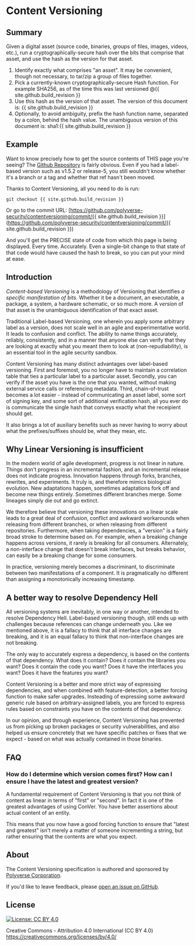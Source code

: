Content Versioning
==================

Summary
-------

Given a digital asset (source code, binaries, groups of files, images, videos, etc.), run a cryptographically-secure hash over the bits that comprise that asset, and use the hash as the version for that asset.
1. Identify exactly what comprises "an asset". It may be convenient, though not necessary, to tar/zip a group of files together.
2. Pick a currently-known cryptographically-secure Hash function. For example SHA256, as of the time this was last versioned @{{ site.github.build_revision }}
3. Use this hash as the version of that asset. The version of this document is: {{ site.github.build_revision }}
4. Optionally, to avoid ambiguity, prefix the hash function name, separated by a colon, behind the hash value. The unambiguous version of this document is: sha1:{{ site.github.build_revision }}

Example
-------

Want to know precisely how to get the source contents of THIS page you're seeing? The [Github Repository](https://github.com/polyverse-security/contentversioning) is fairly obvious. Even if you had a label-based version such as v1.5.2 or release-5, you still wouldn't know whether it's a branch or a tag and whether that ref hasn't been moved.

Thanks to Content Versioning, all you need to do is run:
```
git checkout {{ site.github.build_revision }}
```

Or go to the commit URL: [https://github.com/polyverse-security/contentversioning/commit/{{ site.github.build_revision }}](https://github.com/polyverse-security/contentversioning/commit/{{ site.github.build_revision }})

And you'll get the PRECISE state of code from which this page is being displayed. Every time. Accurately. Even a single-bit change to that state of that code would have caused the hash to break, so you can put your mind at ease.

Introduction
------------

*Content-based Versioning* is a methodology of Versioning that identifies *a specific manifestation of bits*. Whether it be a document, an executable, a package, a system, a hardware schematic, or so much more. A *version* of that asset is the unambiguous identification of that exact asset.

Traditional Label-based Versioning, one wherein you apply some arbitrary label as a version, does not scale well in an agile and experimentative world. It leads to confusion and conflict. The ability to name things accurately, reliably, consistently, and in a manner that anyone else can verify that they are looking at exactly what you meant them to look at (non-repudiability), is an essential tool in the agile security sandbox.

Content Versioning has many distinct advantages over label-based versioning. First and foremost, you no longer have to maintain a correlation table that ties a particular label to a particular asset. Secondly, you can verify if the asset you have is the one that you wanted, without making external service calls or referencing metadata. Third, chain-of-trust becomes a lot easier - instead of communicating an asset label, some sort of signing key, and some sort of additional verification hash, all you ever do is communicate the single hash that conveys exactly what the receipient should get.

It also brings a lot of auxiliary benefits such as never having to worry about what the prefixes/suffixes should be, what they mean, etc.

Why Linear Versioning is insufficient
---------------------------------------

In the modern world of agile development, progress is not linear in nature. Things don't progress in an incremental fashion, and an incremental release does not indicate progress. Innovation happens through forks, branches, rewrites, and experiments. It truly is, and therefore mimics biological evolution. New adaptations happen, sometimes adaptations fork off and become new things entirely. Sometimes different branches merge. Some lineages simply die out and go extinct.

We therefore believe that versioning these innovations on a linear scale leads to a great deal of confusion, conflict and awkward workarounds when releasing from different branches, or when releasing from different repositories. Furthermore, when taking dependencies, a "version" is a fairly broad stroke to determine based on. For example, when a breaking change happens across versions, it rarely is breaking for all consumers. Alternately, a non-interface change that doesn't break interfaces, but breaks behavior, can easily be a breaking change for some consumers.

In practice, versioning merely becomes a discriminant, to discriminate between two manifestations of a component. It is pragmatically no different than assigning a monotonically increasing timestamp.

A better way to resolve Dependency Hell
----------------------------------------

All versioning systems are inevitably, in one way or another, intended to resolve Dependency Hell. Label-based versioning though, still ends up with challenges because references can change underneath you. Like we mentioned above, it is a fallacy to think that all interface changes are breaking, and it is an equal fallacy to think that non-interface changes are not breaking.

The only way to accurately express a dependency, is based on the contents of that dependency. What does it contain? Does it contain the libraries you want? Does it contain the code you want? Does it have the interfaces you want? Does it have the features you want?

Content Versioning is a better and more strict way of expressing dependencies, and when combined with feature-detection, a better forcing function to make safer upgrades. Insteading of expressing some awkward generic rule based on arbitrary-assigned labels, you are forced to express rules based on constraints you have on the contents of that dependency.

In our opinion, and through experience, Content Versioning has prevented us from picking up broken packages or security vulnerabilities, and also helped us ensure concretely that we have specific patches or fixes that we expect - based on what was actually contained in those binaries.


FAQ
---

### How do I determine which version comes first? How can I ensure I have the latest and greatest version?

A fundamental requirement of Content Versioning is that you not think of content as linear in terms of "first" or "second". In fact it is one of the greatest advantages of using ConVer. You have better assertions about actual content of an entity.

This means that you now have a good forcing function to ensure that "latest and greatest" isn't merely a matter of someone incrementing a string, but rather ensuring that the contents are what you expect.


About
-----

The Content Versioning specification is authored and sponsored by [Polyverse Corporation](https://polyverse.io).

If you'd like to leave feedback, please [open an issue on
GitHub](https://github.com/polyverse-security/contentversioning/issues).


License
-------

[![License: CC BY 4.0](https://img.shields.io/badge/License-CC%20BY%204.0-lightgrey.svg)](https://creativecommons.org/licenses/by/4.0/)

Creative Commons - Attribution 4.0 International (CC BY 4.0)
https://creativecommons.org/licenses/by/4.0/
